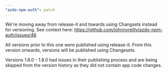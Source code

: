 ```yaml
---
"azdo-npm-auth": patch
---
```


We're moving away from release-it and towards using Changsets instead for versioning. See context here: https://github.com/johnnyreilly/azdo-npm-auth/issues/46

All versions prior to this one were published using release-it. From this version onwards, versions will be published using Changesets.

Versions 1.6.0 - 1.8.0 had issues in their publishing process and are being skipped from the version history as they did not contain app code changes.
